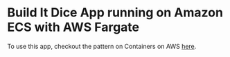# Build It Dice App running on Amazon ECS with AWS Fargate

To use this app, checkout the pattern on Containers on AWS [here](https://containersonaws.com/pattern/buildit-dice-app).
